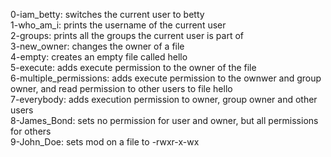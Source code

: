 0-iam_betty: switches the current user to betty<br>
1-who_am_i: prints the username of the current user<br>
2-groups: prints all the groups the current user is part of<br>
3-new_owner: changes the owner of a file<br>
4-empty: creates an empty file called hello<br>
5-execute: adds execute permission to the owner of the file<br>
6-multiple_permissions: adds execute permission to the ownwer and group owner, and read permission to other users to file hello<br>
7-everybody: adds execution permission to owner, group owner and other users<br>
8-James_Bond: sets no permission for user and owner, but all permissions for others<br>
9-John_Doe: sets mod on a file to -rwxr-x-wx<br>
